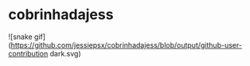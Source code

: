 # cobrinhadajess

![snake gif](https://github.com/jessiepsx/cobrinhadajess/blob/output/github-user-contribution dark.svg)
